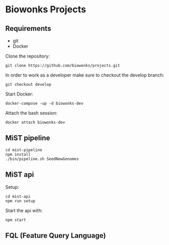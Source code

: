 # Biowonks Projects

## Requirements
* git
* Docker

Clone the repository:
```
git clone https://github.com/biowonks/projects.git
```

In order to work as a developer make sure to checkout the develop branch:
```
git checkout develop
```

Start Docker:
```
docker-compose -up -d biowonks-dev
```

Attach the bash session:
```
docker attach biowonks-dev
```

## MiST pipeline

```
cd mist-pipeline
npm install
./bin/pipeline.sh SeedNewGenomes
```

## MiST api
Setup:
```
cd mist-api
npm run setup
```

Start the api with:
```
npm start
```


## FQL (Feature Query Language)


